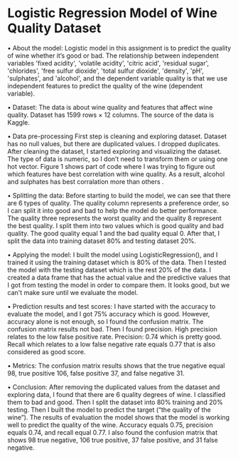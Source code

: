 # Logistic Regression Model of Wine Quality Dataset

• About the model:
Logistic model in this assignment is to predict the quality of wine whether it’s good or bad. The
relationship between independent variables 'fixed acidity', 'volatile acidity', 'citric acid', 'residual sugar',
'chlorides', 'free sulfur dioxide', 'total sulfur dioxide', 'density', 'pH', 'sulphates', and 'alcohol', and the
dependent variable quality is that we use independent features to predict the quality of the wine
(dependent variable).

• Dataset:
The data is about wine quality and features that affect wine quality. Dataset has 1599 rows × 12 columns.
The source of the data is Kaggle.

• Data pre-processing
First step is cleaning and exploring dataset. Dataset has no null values, but there are duplicated
values. I dropped duplicates. After cleaning the dataset, I started exploring and visualizing the
dataset. The type of data is numeric, so I don’t need to transform them or using one hot vector.
Figure 1 shows part of code where I was trying to figure out which features have best correlation
with wine quality. As a result, alcohol and sulphates has best corralation more than others .

• Splitting the data:
Before starting to build the model, we can see that there are 6 types of quality. The quality
column represents a preference order, so I can split it into good and bad to help the model do
better performance. The quality three represents the worst quality and the quality 8 represent the
best quality. I split them into two values which is good quality and bad quality. The good quality
equal 1 and the bad quality equal 0. After that, I split the data into training dataset 80% and
testing dataset 20%.

• Applying the model:
I built the model using LogisticRegression(), and I trained it using the training dataset which is
80% of the data. Then I tested the model with the testing dataset which is the rest 20% of the
data. I created a data frame that has the actual value and the predictive values that I got from
testing the model in order to compare them. It looks good, but we can't make sure until
we evaluate the model.


• Prediction results and test scores:
I have started with the accuracy to evaluate the model, and I got 75% accuracy which is good.
However, accuracy alone is not enough, so I found the confusion matrix. The confusion matrix
results not bad. Then I found precision. High precision relates to the low false positive rate. Precision:
0.74 which is pretty good. Recall which relates to a low false negative rate equals 0.77 that is also
considered as good score.

• Metrics:
The confusion matrix results shows that the true negative equal 98, true positive 106, false positive 37, and
false negative 31.

• Conclusion:
After removing the duplicated values from the dataset and exploring data, I found that there are 6
quality degrees of wine. I classified them to bad and good. Then I split the dataset into 80%
training and 20% testing. Then I built the model to predict the target (“the quality of the wine”).
The results of evaluation the model shows that the model is working well to predict the quality of
the wine. Accuracy equals 0.75, precision equals 0.74, and recall equal 0.77. I also found the
confusion matrix that shows 98 true negative, 106 true positive, 37 false positive, and 31 false negative.
